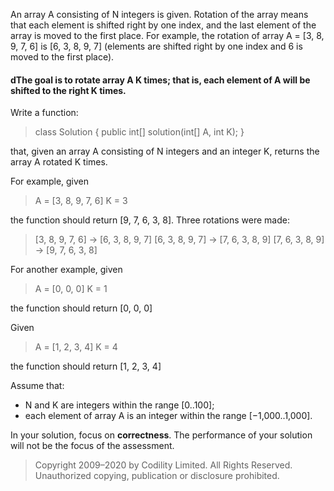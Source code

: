 
An array A consisting of N integers is given. Rotation of the array means that each element is shifted right by one index, and the last element of the array is moved to the first place. For example, the rotation of array A = [3, 8, 9, 7, 6] is [6, 3, 8, 9, 7] (elements are shifted right by one index and 6 is moved to the first place).

#### dThe goal is to rotate array A K times; that is, each element of A will be shifted to the right K times.

Write a function:

> class Solution { public int[] solution(int[] A, int K); }

that, given an array A consisting of N integers and an integer K, returns the array A rotated K times.

For example, given

>A = [3, 8, 9, 7, 6] 
K = 3

the function should return [9, 7, 6, 3, 8]. Three rotations were made:

>[3, 8, 9, 7, 6] -> [6, 3, 8, 9, 7] 
[6, 3, 8, 9, 7] -> [7, 6, 3, 8, 9] 
[7, 6, 3, 8, 9] -> [9, 7, 6, 3, 8]

For another example, given

>A = [0, 0, 0] 
K = 1

the function should return [0, 0, 0]

Given

>A = [1, 2, 3, 4] 
K = 4

the function should return [1, 2, 3, 4]

Assume that:

-   N and K are integers within the range [0..100];
-   each element of array A is an integer within the range [−1,000..1,000].

In your solution, focus on  ****correctness****. The performance of your solution will not be the focus of the assessment.

>Copyright 2009–2020 by Codility Limited. All Rights Reserved. Unauthorized copying, publication or disclosure prohibited.
